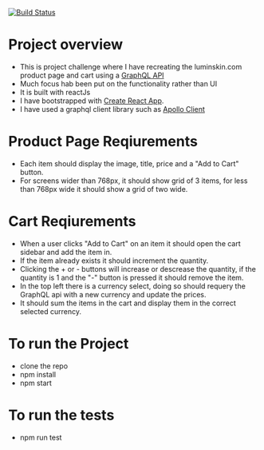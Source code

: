 [![Build Status](https://travis-ci.org/ruganda/lumin-product-page.svg?branch=main)](https://travis-ci.org/ruganda/lumin-product-page)


# Project overview
- This is project challenge where I have recreating the luminskin.com product page and cart using a [GraphQL API](https://pangaea-interviews.now.sh/api/graphql)
- Much focus hab been put on the functionality rather than UI
- It is built with reactJs
- I have bootstrapped with [Create React App](https://github.com/facebook/create-react-app).
- I have used a graphql client library such as [Apollo Client](https://www.apollographql.com/docs/react/)


# Product Page Reqiurements
- Each item should display the image, title, price and a "Add to Cart" button.
- For screens wider than 768px, it should show grid of 3 items, for less than 768px wide it should show a grid of two wide.

# Cart Reqiurements
- When a user clicks "Add to Cart" on an item it should open the cart sidebar and add the item in.
- If the item already exists it should increment the quantity.
- Clicking the + or - buttons will increase or descrease the quantity, if the quantity is 1 and the "-" button is pressed it should remove the item.
- In the top left there is a currency select, doing so should requery the GraphQL api with a new currency and update the prices.
- It should sum the items in the cart and display them in the correct selected currency.

# To run the Project
- clone the repo
- npm install
- npm start

# To run the tests
-  npm run test
